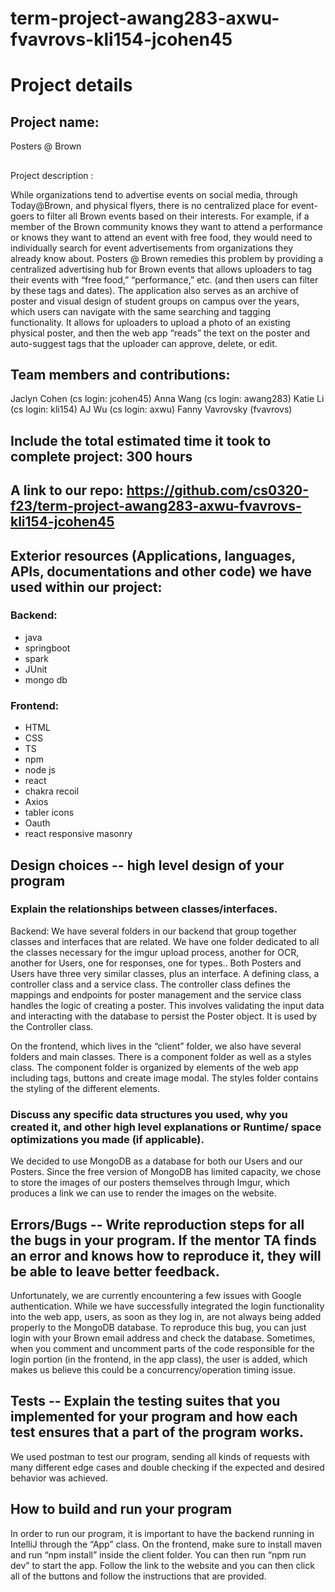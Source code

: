 # term-project-awang283-axwu-fvavrovs-kli154-jcohen45

# Project details

## Project name: 
Posters @ Brown

##
Project description :

While organizations tend to advertise events on social media, through Today@Brown, and physical flyers, there is no centralized place for event-goers to filter all Brown events based on their interests. For example, if a member of the Brown community knows they want to attend a performance or knows they want to attend an event with free food, they would need to individually search for event advertisements from organizations they already know about. Posters @ Brown remedies this problem by providing a centralized advertising hub for Brown events that allows uploaders to tag their events with “free food,” “performance,” etc. (and then users can filter by these tags and dates). The application also serves as an archive of poster and visual design of student groups on campus over the years, which users can navigate with the same searching and tagging functionality. It allows for uploaders to upload a photo of an existing physical poster, and then the web app “reads” the text on the poster and auto-suggest tags that the uploader can approve, delete, or edit. 

## Team members and contributions:

Jaclyn Cohen (cs login: jcohen45)
Anna Wang (cs login: awang283)
Katie Li (cs login: kli154)
AJ Wu (cs login: axwu)
Fanny Vavrovsky (fvavrovs)

## Include the total estimated time it took to complete project: 300 hours

## A link to our repo: https://github.com/cs0320-f23/term-project-awang283-axwu-fvavrovs-kli154-jcohen45

## Exterior resources (Applications, languages, APIs, documentations and other code) we have used within our project:

### Backend: 
- java 
- springboot 
- spark 
- JUnit 
- mongo db 

### Frontend:
- HTML 
- CSS 
- TS 
- npm 
- node js
- react 
- chakra recoil
- Axios
- tabler icons
- Oauth
- react responsive masonry

## Design choices -- high level design of your program

### Explain the relationships between classes/interfaces.

Backend: We have several folders in our backend that group together classes and interfaces that are related. We have one folder dedicated to all the classes necessary for the imgur upload process, another for OCR, another for Users, one for responses, one for types.. Both Posters and Users have three very similar classes, plus an interface. A defining class, a controller class and a service class. The controller class defines the mappings and endpoints for poster management and the service class handles the logic of creating a poster. This involves validating the input data and interacting with the database to persist the Poster object. It is used by the Controller class. 

On the frontend, which lives in the “client” folder, we also have several folders and main classes. There is a component folder as well as a styles class. The component folder is organized by elements of the web app including tags, buttons and create image modal. The styles folder contains the styling of the different elements. 

### Discuss any specific data structures you used, why you created it, and other high level explanations or Runtime/ space optimizations you made (if applicable).

We decided to use MongoDB as a database for both our Users and our Posters. Since the free version of MongoDB has limited capacity, we chose to store the images of our posters themselves through Imgur, which produces a link we can use to render the images on the website. 

## Errors/Bugs -- Write reproduction steps for all the bugs in your program. If the mentor TA finds an error and knows how to reproduce it, they will be able to leave better feedback. 

Unfortunately, we are currently encountering a few issues with Google authentication. While we have successfully integrated the login functionality into the web app, users, as soon as they log in, are not always being added properly to the MongoDB database. To reproduce this bug, you can just login with your Brown email address and check the database. Sometimes, when you comment and uncomment parts of the code responsible for the login portion (in the frontend, in the app class), the user is added, which makes us believe this could be a concurrency/operation timing issue.

## Tests -- Explain the testing suites that you implemented for your program and how each test ensures that a part of the program works. 
We used postman to test our program, sending all kinds of requests with many different edge cases and double checking if the expected and desired behavior was achieved. 

## How to build and run your program
In order to run our program, it is important to have the backend running in IntelliJ through the “App” class. On the frontend, make sure to install maven and run “npm install” inside the client folder. You can then run “npm run dev” to start the app. Follow the link to the website and you can then click all of the buttons and follow the instructions that are provided. 
